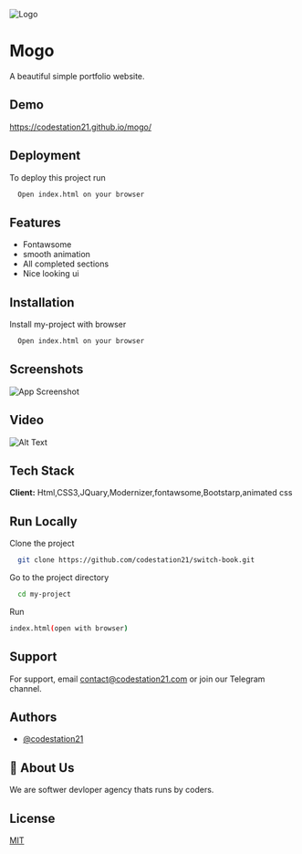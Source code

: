 
![Logo](https://firebasestorage.googleapis.com/v0/b/codestation21-42e53.appspot.com/o/CodeStation-21-logo.jpg?alt=media&token=b944de69-81fd-436a-85a8-96d693aa13cb)


# Mogo

A beautiful simple portfolio website.

## Demo

https://codestation21.github.io/mogo/

## Deployment

To deploy this project run

```bash
  Open index.html on your browser
```


## Features

- Fontawsome
- smooth animation
- All completed sections
- Nice looking ui


## Installation

Install my-project with browser

```bash
  Open index.html on your browser
```
    
## Screenshots

![App Screenshot](https://firebasestorage.googleapis.com/v0/b/codestation21-42e53.appspot.com/o/mogo.jpeg?alt=media&token=742877be-68ea-4eed-b1a9-6af873a4c0ac)





## Video

![Alt Text](https://media.giphy.com/media/G1qhbT9c4wWeKgUhSg/giphy.gif)
## Tech Stack

**Client:** 
Html,CSS3,JQuary,Modernizer,fontawsome,Bootstarp,animated css




## Run Locally

Clone the project

```bash
  git clone https://github.com/codestation21/switch-book.git
```

Go to the project directory

```bash
  cd my-project
```
Run
```bash
index.html(open with browser)
```


## Support

For support, email contact@codestation21.com or join our Telegram channel.


## Authors

- [@codestation21](https://www.github.com/codestation21)


## 🚀 About Us
We are softwer devloper agency thats runs by coders.


## License

[MIT](https://codestation21.com/licences)

